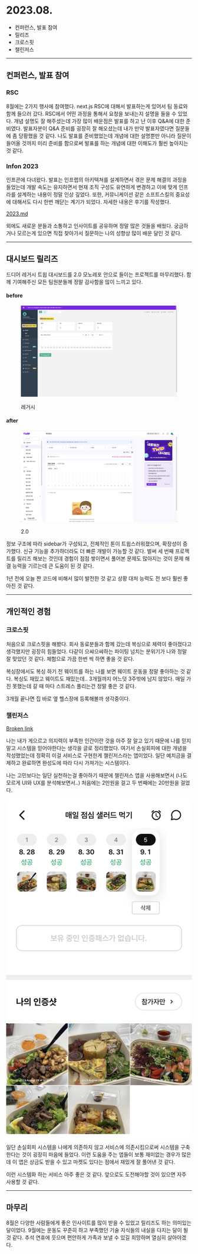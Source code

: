 # 2023.08.

* 컨퍼런스, 발표 참여
* 릴리즈
* 크로스핏
* 챌린저스

***

## 컨퍼런스, 발표 참여

### RSC

8월에는 2가지 행사에 참여했다. next.js RSC에 대해서 발표하는게 있어서 팀 동료와 함께 들으러 갔다. RSC에서 어떤 과정을 통해서 요청을 보내는지 설명을 들을 수 있었다. 개념 설명도 잘 해주셨는데 가장 많이 배운점은 발표를 하고 난 이후 Q\&A에 대한 준비였다. 발표자분이 Q\&A 준비를 굉장히 잘 해오셨는데 내가 만약 발표자였다면 질문들에 좀 당황했을 것 같다. 나도 발표를 준비했었는데 개념에 대한 설명뿐만 아니라 질문이 들어올 것까지 미리 준비를 함으로써 발표를 하는 개념에 대한 이해도가 훨씬 높아지는 것 같다.

### Infon 2023

인프콘에 다녀왔다. 발표는 인프랩의 아키텍쳐를 설계하면서 겪은 문제 해결의 과정을 들었는데 개발 속도는 유지하면서 현재 조직 구성도 유연하게 변경하고 이에 맞게 인프라를 설계하는 내용이 정말 인상 깊었다. 또한, 커뮤니케이션 같은 소프트스킬의 중요성에 대해서도 다시 한번 깨닫는 계기가 되었다. 자세한 내용은 후기를 작성했다.

[2023.md](../../experience/2023.md "mention")



외에도 새로운 분들과 소통하고 인사이트를 공유하며 정말 많은 것들을 배웠다. 궁금하거나 모르는게 있으면 직접 찾아가서 질문하는 나의 성향상 많이 배운 달인 것 같다.

***

## 대시보드 릴리즈

드디어 레거시 트윕 대시보드를 2.0 모노레포 안으로 들이는 프로젝트를 마무리했다. 함께 기여해주신 모든 팀원분들께 정말 감사함을 많이 느끼고 있다.&#x20;

#### before

<figure><img src="../../.gitbook/assets/image (47).png" alt=""><figcaption><p>레거시</p></figcaption></figure>

#### after

<figure><img src="../../.gitbook/assets/image (46).png" alt=""><figcaption><p>2.0</p></figcaption></figure>



정보 구조에 따라 sidebar가 구성되고, 전체적인 톤이 트윕스러워졌으며, 확장성이 증가했다. 신규 기능을 추가하더라도 더 빠른 개발이 가능할 것 같다. 벌써 세 번째 프로젝트를 릴리즈 해보는 것인데 경험이 점점 쌓이면서 풀어본 문제도 많아지는 것이 문제 해결 능력을 기르는데 큰 도움이 된 것 같다.

1년 전에 오늘 짠 코드에 비해서 많이 발전한 것 같고 상황 대처 능력도 전 보다 훨씬 좋아진 것 같다.

***

## 개인적인 경험

### 크로스핏

처음으로 크로스핏을 해봤다. 회사 동료분들과 함께 갔는데 복싱으로 체력이 좋아졌다고 생각했지만 굉장히 힘들었다. 다같이 으쌰으쌰하는 파이팅 넘치는 분위기가 나와 정말 잘 맞았던 것 같다. 체험으로 가끔 한번 씩 하면 좋을 것 같다.

복싱장에서도 복싱 하기 전 웨이트를 하는 나를 보면 웨이트 운동을 정말 좋아하는 것 같다. 복싱도 재밌고 웨이트도 재밌는데.. 3개월까지 어느덧 3주밖에 남지 않았다. 매일 가진 못했는데 갈 때 마다 스트레스 풀리는건 정말 좋은 것 같다.

3개월 끝나면 집 바로 옆 헬스장에 등록해볼까 생각중이다.

###

### 챌린저스

[Broken link](broken-reference "mention")

나는 내가 게으르고 의지력이 부족한 인간이란 것을 아주 잘 알고 있기 때문에 나를 믿지 말고 시스템을 믿어야한다는 생각을 글로 정리했었다. 여기서 손실회피에 대한 개념을 작성했었는데 정확히 이걸 서비스로 구현한게 챌린저스라는 앱이었다. 일단 예치금을 결제하고 완료하면 완성도에 따라 다시 가져가는 시스템이다.

나는 고민보다는 일단 실천하는걸 좋아하기 때문에 챌린저스 앱을 사용해보면서 (나도 모르게 UI와 UX를 분석해보면서..) 처음에는 2만원을 걸고 두 번째에는 20만원을 걸었다.

![](<../../.gitbook/assets/image (48).png>)

일단 손실회피 시스템을 나에게 의존하지 않고 서비스에 의존시킴으로써 시스템을 구축한다는 것이 굉장히 마음에 들었다. 이런 도움을 주는 앱들이 보통 재미없는 경우가 많은데 이 앱은 상금도 받을 수 있고 마켓도 있다는 점에서 재밌게 잘 풀어낸 것 같다.

이런 시스템화 하는 서비스 아주 좋은 것 같다. 앞으로도 도전해야할 것이 있으면 자주 사용할 것 같다.

***

## 마무리

8월은 다양한 사람들에게 좋은 인사이트를 많이 받을 수 있었고 릴리즈도 하는 의미있는 달이었다. 9월에는 운동도 꾸준히 하고 부족했던 기술 지식들의 내실을 다지는 달이 될 것 같다. 추석 연휴에 웃으며 편안하게 가족과 보낼 수 있길 희망하며 열심히 살아야겠다.
